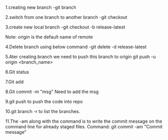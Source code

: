 1.creating new branch
-git branch <branch>

2.switch from one branch to another branch
-git checkout <branch>

3.create new local branch
-git checkout -b release-latest

Note: origin is the default name of remote

4.Delete branch using below command
-git delete -d release-latest

5.Ater creating branch we need to push this branch to origin
git push -u origin <branch_name>

6.Git status

7.Git add <filename>

8.Git commit -m "msg" Need to add the msg

9.git push to push the code into repo

10.git branch -r to list the branches.

11.The -am along with the command is to write the commit message on the command
line for already staged files.
Command:
git commit -am "Commit message"

